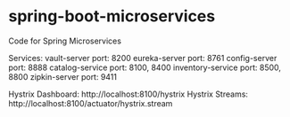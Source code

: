 # spring-boot-microservices
Code for Spring Microservices

Services: 
	vault-server port: 8200
	eureka-server port: 8761
	config-server port: 8888
	catalog-service port: 8100, 8400
	inventory-service port: 8500, 8800
	zipkin-server port: 9411

Hystrix Dashboard: http://localhost:8100/hystrix
Hystrix Streams: http://localhost:8100/actuator/hystrix.stream
